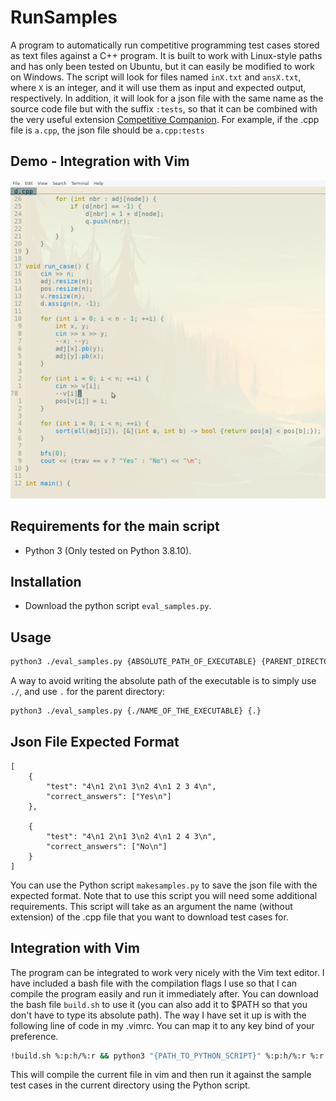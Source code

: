 # RunSamples
A program to automatically run competitive programming test cases stored as text files against a C++ program. It is built to work with Linux-style paths and has only been tested on Ubuntu, but it can easily be modified to work on Windows. The script will look for files named `inX.txt` and `ansX.txt`, where `X` is an integer, and it will use them as input and expected output, respectively. In addition, it will look for a json file with the same name as the source code file but with the suffix `:tests`, so that it can be combined with the very useful extension [Competitive Companion](https://codeforces.com/blog/entry/60073). For example, if the .cpp file is `a.cpp`, the json file should be `a.cpp:tests`

## Demo - Integration with Vim

<img src="img/g1.gif" width="600"/>

## Requirements for the main script

* Python 3 (Only tested on Python 3.8.10).

## Installation

* Download the python script `eval_samples.py`.

## Usage

```bash
python3 ./eval_samples.py {ABSOLUTE_PATH_OF_EXECUTABLE} {PARENT_DIRECTORY_OF_THE_EXECUTABLE}
```

A way to avoid writing the absolute path of the executable is to simply use `./`, and use `.` for the parent directory:

```bash
python3 ./eval_samples.py {./NAME_OF_THE_EXECUTABLE} {.}
```

## Json File Expected Format

```
[
    {
        "test": "4\n1 2\n1 3\n2 4\n1 2 3 4\n",
        "correct_answers": ["Yes\n"]
    },

    {
        "test": "4\n1 2\n1 3\n2 4\n1 2 4 3\n",
        "correct_answers": ["No\n"]
    }
]
```

You can use the Python script `makesamples.py` to save the json file with the expected format. Note that to use this script you will need some additional requirements. This script will take as an argument the name (without extension) of the .cpp file that you want to download test cases for.

## Integration with Vim

The program can be integrated to work very nicely with the Vim text editor. I have included a bash file with the compilation flags I use so that I can compile the program easily and run it immediately after. You can download the bash file `build.sh` to use it (you can also add it to $PATH so that you don't have to type its absolute path). The way I have set it up is with the following line of code in my .vimrc. You can map it to any key bind of your preference.

```bash
!build.sh %:p:h/%:r && python3 "{PATH_TO_PYTHON_SCRIPT}" %:p:h/%:r %:r
```

This will compile the current file in vim and then run it against the sample test cases in the current directory using the Python script.
